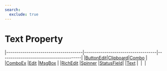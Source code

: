 ```yaml
---
search:
  exclude: true
---
```


<h1 class="heading"><span class="name">Text Property</span></h1>

|--------------------------------------|------------------------------------|----------------------------------------|
|[ButtonEdit](../objects/buttonedit.md)|[Clipboard](../objects/clipboard.md)|[Combo](../objects/combo.md)            |
|[ComboEx](../objects/comboex.md)      |[Edit](../objects/edit.md)          |[MsgBox](../objects/msgbox.md)          |
|[RichEdit](../objects/richedit.md)    |[Spinner](../objects/spinner.md)    |[StatusField](../objects/statusfield.md)|
|[Text](../objects/text.md)            |&nbsp;                              |&nbsp;                                  |
